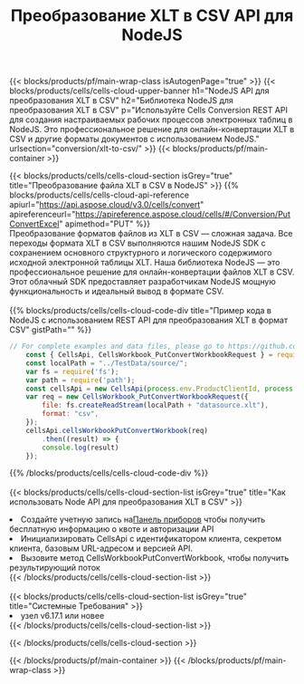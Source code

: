 ﻿---
title:  Преобразование XLT в CSV API для NodeJS
description: Использование Aspose.Cells Cloud SDK для NodeJS для преобразования файла формата XLT в файл формата CSV.
url: /ru/nodejs/conversion/xlt-to-csv/
---
{{< blocks/products/pf/main-wrap-class isAutogenPage="true" >}}
{{< blocks/products/cells/cells-cloud-upper-banner h1="NodeJS API для преобразования XLT в CSV" h2="Библиотека NodeJS для преобразования XLT в CSV" p="Используйте Cells Conversion REST API для создания настраиваемых рабочих процессов электронных таблиц в NodeJS. Это профессиональное решение для онлайн-конвертации XLT в CSV и другие форматы документов с использованием NodeJS." urlsection="conversion/xlt-to-csv/" >}}
{{< blocks/products/pf/main-container >}}

{{< blocks/products/cells/cells-cloud-section isGrey="true" title="Преобразование файла XLT в CSV в NodeJS" >}}
{{% blocks/products/cells/cells-cloud-api-reference apiurl="https://api.aspose.cloud/v3.0/cells/convert" apireferenceurl="https://apireference.aspose.cloud/cells/#/Conversion/PutConvertExcel" apimethod="PUT" %}}
<br/>
Преобразование форматов файлов из XLT в CSV — сложная задача. Все переходы формата XLT в CSV выполняются нашим NodeJS SDK с сохранением основного структурного и логического содержимого исходной электронной таблицы XLT. Наша библиотека NodeJS — это профессиональное решение для онлайн-конвертации файлов XLT в CSV. Этот облачный SDK предоставляет разработчикам NodeJS мощную функциональность и идеальный вывод в формате CSV.
<br/>
<br/>
{{% blocks/products/cells/cells-cloud-code-div title="Пример кода в NodeJS с использованием REST API для преобразования XLT в формат CSV" gistPath="" %}}
 
```js
// For complete examples and data files, please go to https://github.com/aspose-cells-cloud/aspose-cells-cloud-node/
    const { CellsApi, CellsWorkbook_PutConvertWorkbookRequest } = require("asposecellscloud");
    const localPath = "../TestData/source/";
    var fs = require('fs');
    var path = require('path');
    const cellsApi = new CellsApi(process.env.ProductClientId, process.env.ProductClientSecret);
    var req = new CellsWorkbook_PutConvertWorkbookRequest({
        file: fs.createReadStream(localPath + "datasource.xlt"),
        format: "csv",
    });
    cellsApi.cellsWorkbookPutConvertWorkbook(req)
        .then((result) => {
        console.log(result)
    });
```
 
{{% /blocks/products/cells/cells-cloud-code-div %}}
<br/>
<br/>
{{< blocks/products/cells/cells-cloud-section-list isGrey="true" title="Как использовать Node API для преобразования XLT в CSV" >}}
<li> Создайте учетную запись на<a href="https://dashboard.aspose.cloud/">Панель приборов</a> чтобы получить бесплатную информацию о квоте и авторизации API</li>
<li>Инициализировать CellsApi с идентификатором клиента, секретом клиента, базовым URL-адресом и версией API.</li>
<li>Вызовите метод CellsWorkbookPutConvertWorkbook, чтобы получить результирующий поток</li>
{{< /blocks/products/cells/cells-cloud-section-list >}}
<br/>
<br/>
{{< blocks/products/cells/cells-cloud-section-list isGrey="true" title="Системные Требования" >}}
<li>узел v6.17.1 или новее</li>
{{< /blocks/products/cells/cells-cloud-section-list >}}

{{< /blocks/products/cells/cells-cloud-section >}}

{{< /blocks/products/pf/main-container >}}
{{< /blocks/products/pf/main-wrap-class >}}
